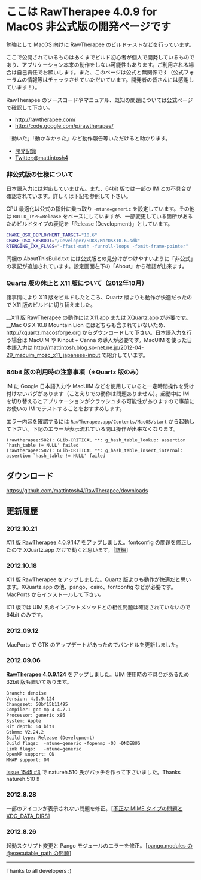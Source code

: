 # ここは RawTherapee 4.0.9 for MacOS 非公式版の開発ページです #

勉強として MacOS 向けに RawTherapee のビルドテストなどを行っています。

ここで公開されているものはあくまでビルド初心者が個人で開発しているものであり、アプリケーション本来の動作をしない可能性もあります。ご利用される場合は自己責任でお願いします。また、このページは公式と無関係です（公式フォーラムの情報等はチェックさせていただいています。開発者の皆さんには感謝しています！）。

RawTherapee のソースコードやマニュアル、既知の問題については公式ページで確認して下さい。

- http://rawtherapee.com/
- http://code.google.com/p/rawtherapee/

「動いた」「動かなかった」など動作報告等いただけると助かります。

- [開発記録](http://mattintosh.blog.so-net.ne.jp/archive/c2303145195-1)
- [Twitter:@mattintosh4](https://twitter.com/mattintosh4)

### 非公式版の仕様について ###

日本語入力には対応していません。また、64bit 版では一部の IM との不具合が確認されています。詳しくは下記を参照して下さい。

CPU 最適化は公式の指針に乗っ取り `-mtune=generic` を設定しています。その他は `BUILD_TYPE=Release` をベースにしていますが、一部変更している箇所があるためビルドタイプの表記を「Release (Development)」としています。

```bash
CMAKE_OSX_DEPLOYMENT_TARGET="10.6"
CMAKE_OSX_SYSROOT="/Developer/SDKs/MacOSX10.6.sdk"
RTENGINE_CXX_FLAGS="-ffast-math -funroll-loops -fomit-frame-pointer"
```

同梱の AboutThisBuild.txt には公式版との見分けがつけやすいように「非公式」の表記が追加されています。設定画面左下の「About」から確認が出来ます。



### Quartz 版の休止と X11 版について（2012年10月） ###

諸事情により X11 版をビルドしたところ、Quartz 版よりも動作が快適だったので X11 版のビルドに切り替えました。

__X11 版 RawTherapee の動作には X11.app または XQuartz.app が必要です。__Mac OS X 10.8 Mountain Lion にはどちらも含まれていないため、http://xquartz.macosforge.org からダウンロードして下さい。日本語入力を行う場合は MacUIM や Kinput + Canna の導入が必要です。MacUIM を使った日本語入力は http://mattintosh.blog.so-net.ne.jp/2012-04-29_macuim_mozc_x11_japanese-input で紹介しています。



### 64bit 版の利用時の注意事項（※Quartz 版のみ） ###

IM に Google 日本語入力や MacUIM などを使用していると一定時間操作を受け付けないバグがあります（ことえりでの動作は問題ありません）。起動中に IM を切り替えるとアプリケーションがクラッシュする可能性がありますので事前にお使いの IM でテストすることをおすすめします。

エラー内容を確認するには `RawTherapee.app/Contents/MacOS/start` から起動して下さい。下記のエラーが表示流れている間は操作が出来なくなります。

```no-highlight:rawtherapee
(rawtherapee:582): GLib-CRITICAL **: g_hash_table_lookup: assertion `hash_table != NULL' failed
(rawtherapee:582): GLib-CRITICAL **: g_hash_table_insert_internal: assertion `hash_table != NULL' failed
```



## ダウンロード ##

https://github.com/mattintosh4/RawTherapee/downloads



## 更新履歴 ##

### 2012.10.21 ###

[X11 版 RawTherapee 4.0.9.147](https://github.com/mattintosh4/RawTherapee/downloads) をアップしました。fontconfig の問題を修正したので XQuartz.app だけで動くと思います。［[詳細](http://mattintosh.blog.so-net.ne.jp/56423785)］

### 2012.10.18 ###

X11 版 RawTherapee をアップしました。Quartz 版よりも動作が快適だと思います。XQuartz.app の他、pango、cairo、fontconfig などが必要です。MacPorts からインストールして下さい。

X11 版では UIM 系のインプットメソッドとの相性問題は確認されていないので 64bit のみです。

### 2012.09.12 ###

MacPorts で GTK のアップデートがあったのでバンドルを更新しました。

### 2012.09.06 ###

__[RawTherapee 4.0.9.124](https://github.com/mattintosh4/RawTherapee/downloads)__ をアップしました。UIM 使用時の不具合があるため 32bit 版も置いてあります。

```no-highlight:AboutThisBuild.txt
Branch: denoise
Version: 4.0.9.124
Changeset: 50bf15b11495
Compiler: gcc-mp-4 4.7.1
Processor: generic x86
System: Apple
Bit depth: 64 bits
Gtkmm: V2.24.2
Build type: Release (Development)
Build flags:  -mtune=generic -fopenmp -O3 -DNDEBUG
Link flags:   -mtune=generic
OpenMP support: ON
MMAP support: ON
```

[issue 1545 #3](http://code.google.com/p/rawtherapee/issues/detail?id=1546&sort=-modified&colspec=ID%20Opened%20Modified%20Type%20Status%20Priority%20Milestone%20Summary%20Owner%20Stars) で natureh.510 氏がパッチを作って下さいました。Thanks natureh.510 !!

### 2012.8.28 ###

一部のアイコンが表示されない問題を修正。［[不正な MIME タイプの問題と XDG_DATA_DIRS](http://mattintosh.blog.so-net.ne.jp/2012-08-29)］

### 2012.8.26 ###

起動スクリプト変更と Pango モジュールのエラーを修正。［[pango.modules の @executable_path の問題](http://mattintosh.blog.so-net.ne.jp/2012-08-26)］

---

Thanks to all developers :)
